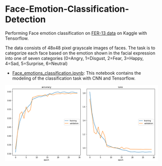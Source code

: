 # Face-Emotion-Classification-Detection

Performing Face emotion classification on [FER-13 data](https://www.kaggle.com/msambare/fer2013) on Kaggle with Tensorflow.

The data consists of 48x48 pixel grayscale images of faces.
The task is to categorize each face based on the emotion shown in the facial expression into one of seven categories 
(0=Angry, 1=Disgust, 2=Fear, 3=Happy, 4=Sad, 5=Surprise, 6=Neutral)


- [Face_emotions_classification.ipynb](https://github.com/abyanjan/Face-Emotion-Classification-Detection/blob/master/Face_emotions_classification.ipynb): This notebook contains the modeling of the classification task with CNN and Tensorflow.

<img src="https://github.com/abyanjan/Face-Emotion-Classification-Detection/blob/master/performance_curve.PNG" width:200 height:200>
